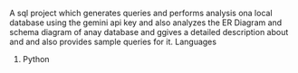 
A sql project which generates queries and performs analysis ona local database using the gemini api key and also analyzes the ER Diagram and schema diagram of anay database and ggives a detailed description about and and also provides sample queries for it.
Languages
1. Python

